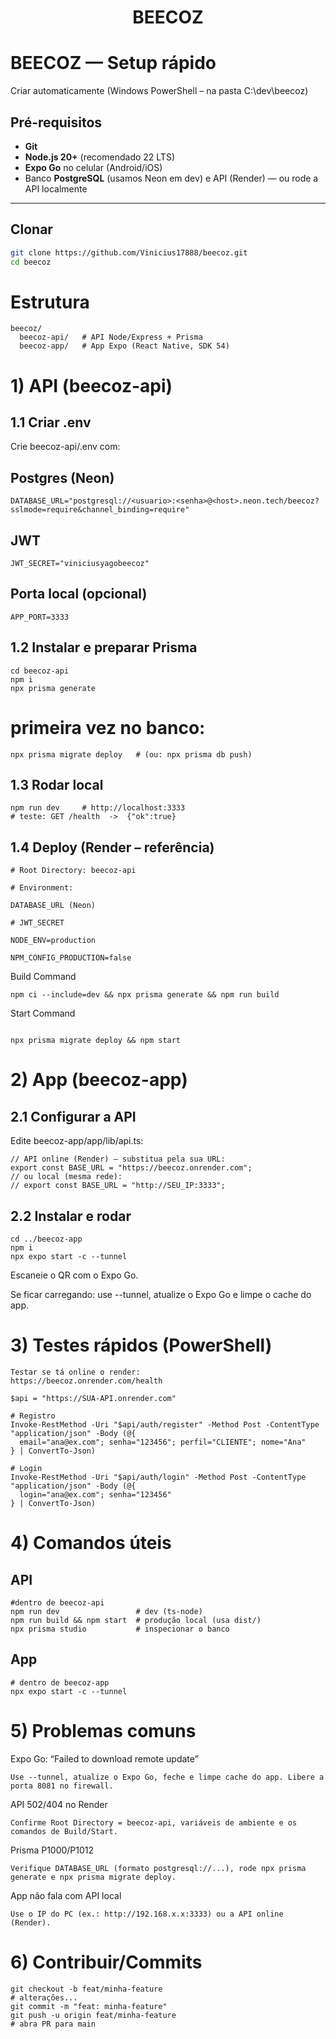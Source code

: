 # <h1 align="center"> BEECOZ </h1>

# BEECOZ — Setup rápido
Criar automaticamente (Windows PowerShell – na pasta C:\dev\beecoz)

## Pré-requisitos
- **Git**
- **Node.js 20+** (recomendado 22 LTS)
- **Expo Go** no celular (Android/iOS)
- Banco **PostgreSQL** (usamos Neon em dev) e API (Render) — ou rode a API localmente

---

## Clonar
```bash
git clone https://github.com/Vinicius17888/beecoz.git
cd beecoz
```

# Estrutura
```
beecoz/
  beecoz-api/   # API Node/Express + Prisma
  beecoz-app/   # App Expo (React Native, SDK 54)
```


# 1) API (beecoz-api)
## 1.1 Criar .env

Crie beecoz-api/.env com:

## Postgres (Neon)
```
DATABASE_URL="postgresql://<usuario>:<senha>@<host>.neon.tech/beecoz?sslmode=require&channel_binding=require"
```

## JWT
```
JWT_SECRET="viniciusyagobeecoz"
```

## Porta local (opcional)
```
APP_PORT=3333
```


## 1.2 Instalar e preparar Prisma
```
cd beecoz-api
npm i
npx prisma generate
```
# primeira vez no banco:
```
npx prisma migrate deploy   # (ou: npx prisma db push)
```
## 1.3 Rodar local
```
npm run dev     # http://localhost:3333
# teste: GET /health  ->  {"ok":true}
```

## 1.4 Deploy (Render – referência)
```
# Root Directory: beecoz-api

# Environment:

DATABASE_URL (Neon)

# JWT_SECRET

NODE_ENV=production

NPM_CONFIG_PRODUCTION=false
```
Build Command
```
npm ci --include=dev && npx prisma generate && npm run build

```
Start Command
```

npx prisma migrate deploy && npm start
```

# 2) App (beecoz-app)
## 2.1 Configurar a API
Edite beecoz-app/app/lib/api.ts:
```
// API online (Render) — substitua pela sua URL:
export const BASE_URL = "https://beecoz.onrender.com";
// ou local (mesma rede):
// export const BASE_URL = "http://SEU_IP:3333";
```

## 2.2 Instalar e rodar
```
cd ../beecoz-app
npm i
npx expo start -c --tunnel
```
Escaneie o QR com o Expo Go.

Se ficar carregando: use --tunnel, atualize o Expo Go e limpe o cache do app.

# 3) Testes rápidos (PowerShell)
```
Testar se tá online o render:
https://beecoz.onrender.com/health
```

```
$api = "https://SUA-API.onrender.com"

# Registro
Invoke-RestMethod -Uri "$api/auth/register" -Method Post -ContentType "application/json" -Body (@{
  email="ana@ex.com"; senha="123456"; perfil="CLIENTE"; nome="Ana"
} | ConvertTo-Json)

# Login
Invoke-RestMethod -Uri "$api/auth/login" -Method Post -ContentType "application/json" -Body (@{
  login="ana@ex.com"; senha="123456"
} | ConvertTo-Json)
```

# 4) Comandos úteis

## API

```
#dentro de beecoz-api
npm run dev                 # dev (ts-node)
npm run build && npm start  # produção local (usa dist/)
npx prisma studio           # inspecionar o banco
```

## App
```
# dentro de beecoz-app
npx expo start -c --tunnel
```

# 5) Problemas comuns

Expo Go: “Failed to download remote update”
```
Use --tunnel, atualize o Expo Go, feche e limpe cache do app. Libere a porta 8081 no firewall.
```

API 502/404 no Render
```
Confirme Root Directory = beecoz-api, variáveis de ambiente e os comandos de Build/Start.
```

Prisma P1000/P1012
```
Verifique DATABASE_URL (formato postgresql://...), rode npx prisma generate e npx prisma migrate deploy.
```

App não fala com API local
```
Use o IP do PC (ex.: http://192.168.x.x:3333) ou a API online (Render).
```

# 6) Contribuir/Commits
```
git checkout -b feat/minha-feature
# alterações...
git commit -m "feat: minha-feature"
git push -u origin feat/minha-feature
# abra PR para main
```



